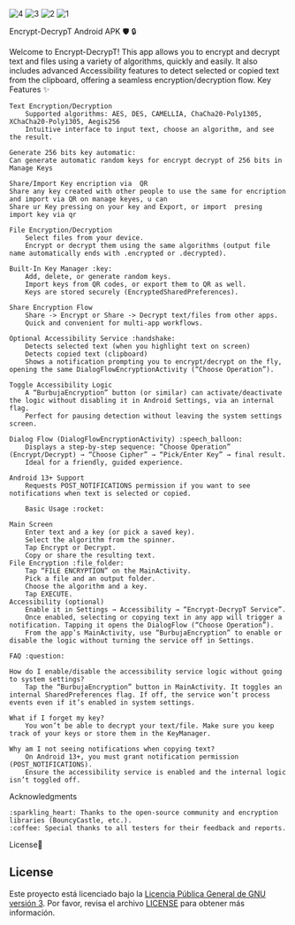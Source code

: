 ![4](https://github.com/user-attachments/assets/f9c17aa7-15c5-441c-89dc-25555d493f37)
![3](https://github.com/user-attachments/assets/d969396a-b94f-43f1-a563-c9e9c283ea3e)
![2](https://github.com/user-attachments/assets/cc09b8e6-dfe5-4674-9c3a-f6be3b083504)
![1](https://github.com/user-attachments/assets/4d1e47e4-3e80-4545-9bd5-dcfad2b4406c)


Encrypt-DecrypT Android APK :shield: :lock:

Welcome to Encrypt-DecrypT!
This app allows you to encrypt and decrypt text and files using a variety of algorithms, quickly and easily. It also includes advanced Accessibility features to detect selected or copied text from the clipboard, offering a seamless encryption/decryption flow.
Key Features :sparkles:

    Text Encryption/Decryption
        Supported algorithms: AES, DES, CAMELLIA, ChaCha20-Poly1305, XChaCha20-Poly1305, Aegis256
        Intuitive interface to input text, choose an algorithm, and see the result.

    Generate 256 bits key automatic:
    Can generate automatic random keys for encrypt decrypt of 256 bits in Manage Keys

    Share/Import Key encription via  QR
    Share any key created with other people to use the same for encription and import via QR on manage keyes, u can
    Share ur Key pressing on your key and Export, or import  presing import key via qr

    File Encryption/Decryption
        Select files from your device.
        Encrypt or decrypt them using the same algorithms (output file name automatically ends with .encrypted or .decrypted).

    Built-In Key Manager :key:
        Add, delete, or generate random keys.
        Import keys from QR codes, or export them to QR as well.
        Keys are stored securely (EncryptedSharedPreferences).

    Share Encryption Flow
        Share -> Encrypt or Share -> Decrypt text/files from other apps.
        Quick and convenient for multi-app workflows.

    Optional Accessibility Service :handshake:
        Detects selected text (when you highlight text on screen)
        Detects copied text (clipboard)
        Shows a notification prompting you to encrypt/decrypt on the fly, opening the same DialogFlowEncryptionActivity (“Choose Operation”).

    Toggle Accessibility Logic
        A “BurbujaEncryption” button (or similar) can activate/deactivate the logic without disabling it in Android Settings, via an internal flag.
        Perfect for pausing detection without leaving the system settings screen.

    Dialog Flow (DialogFlowEncryptionActivity) :speech_balloon:
        Displays a step-by-step sequence: “Choose Operation” (Encrypt/Decrypt) → “Choose Cipher” → “Pick/Enter Key” → final result.
        Ideal for a friendly, guided experience.

    Android 13+ Support
        Requests POST_NOTIFICATIONS permission if you want to see notifications when text is selected or copied.

        Basic Usage :rocket:

    Main Screen
        Enter text and a key (or pick a saved key).
        Select the algorithm from the spinner.
        Tap Encrypt or Decrypt.
        Copy or share the resulting text.
    File Encryption :file_folder:
        Tap “FILE ENCRYPTION” on the MainActivity.
        Pick a file and an output folder.
        Choose the algorithm and a key.
        Tap EXECUTE.
    Accessibility (optional)
        Enable it in Settings → Accessibility → “Encrypt-DecrypT Service”.
        Once enabled, selecting or copying text in any app will trigger a notification. Tapping it opens the DialogFlow (“Choose Operation”).
        From the app’s MainActivity, use “BurbujaEncryption” to enable or disable the logic without turning the service off in Settings.

    FAQ :question:

    How do I enable/disable the accessibility service logic without going to system settings?
        Tap the “BurbujaEncryption” button in MainActivity. It toggles an internal SharedPreferences flag. If off, the service won’t process events even if it’s enabled in system settings.

    What if I forget my key?
        You won’t be able to decrypt your text/file. Make sure you keep track of your keys or store them in the KeyManager.

    Why am I not seeing notifications when copying text?
        On Android 13+, you must grant notification permission (POST_NOTIFICATIONS).
        Ensure the accessibility service is enabled and the internal logic isn’t toggled off.

Acknowledgments

    :sparkling_heart: Thanks to the open-source community and encryption libraries (BouncyCastle, etc.).
    :coffee: Special thanks to all testers for their feedback and reports.


        


License📜
## License

Este proyecto está licenciado bajo la [Licencia Pública General de GNU versión 3](https://www.gnu.org/licenses/gpl-3.0.es.html). 
Por favor, revisa el archivo [LICENSE](./LICENSE) para obtener más información.

